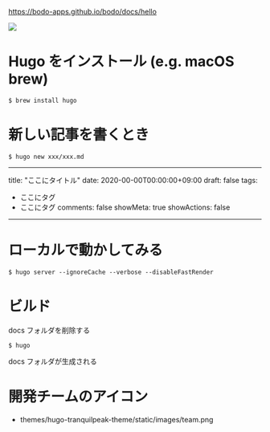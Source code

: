 https://bodo-apps.github.io/bodo/docs/hello

<img src="https://github.com/bodo-apps/bodo/blob/main/resources/images/bodo-header.png">

# Hugo をインストール (e.g. macOS brew)

```
$ brew install hugo
```

# 新しい記事を書くとき

```
$ hugo new xxx/xxx.md
```

---
title: "ここにタイトル"
date: 2020-00-00T00:00:00+09:00
draft: false
tags:
  - ここにタグ
  - ここにタグ
comments: false
showMeta: true
showActions: false
---

# ローカルで動かしてみる

```
$ hugo server --ignoreCache --verbose --disableFastRender
```

# ビルド

docs フォルダを削除する

```
$ hugo
```

docs フォルダが生成される

# 開発チームのアイコン

- themes/hugo-tranquilpeak-theme/static/images/team.png
